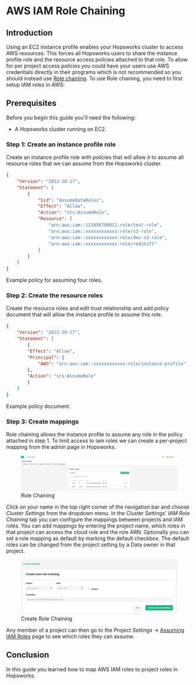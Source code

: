# AWS IAM Role Chaining

## Introduction

Using an EC2 instance profile enables your Hopsworks cluster to access AWS resources. 
This forces all Hopsworks users to share the instance profile role and the resource access policies attached to 
that role. To allow for per project access policies you could have your users use AWS credentials directly in 
their programs which is not recommended so you should instead use [Role chaining](https://docs.aws.amazon.com/IAM/latest/UserGuide/id_roles_terms-and-concepts.html#iam-term-role-chaining).
To use Role chaining, you need to first setup IAM roles in AWS:

## Prerequisites
Before you begin this guide you'll need the following:

- A Hopsworks cluster running on EC2.

### Step 1: Create an instance profile role
Create an instance profile role with policies that will allow it to assume all resource roles that we can assume from the Hopsworks cluster.

```json
{
    "Version": "2012-10-17",
    "Statement": [
        {
            "Sid": "AssumeDataRoles",
            "Effect": "Allow",
            "Action": "sts:AssumeRole",
            "Resource": [
                "arn:aws:iam::123456789011:role/test-role",
                "arn:aws:iam::xxxxxxxxxxxx:role/s3-role",
                "arn:aws:iam::xxxxxxxxxxxx:role/dev-s3-role",
                "arn:aws:iam::xxxxxxxxxxxx:role/redshift"
            ]
        }
    ]
}
```
<figcaption>Example policy for assuming four roles.</figcaption>

### Step 2: Create the resource roles
Create the resource roles and edit trust relationship and add policy document that will allow the instance profile to assume this role.

```json
{
    "Version": "2012-10-17",
    "Statement": [
        {
        "Effect": "Allow",
        "Principal": {
            "AWS": "arn:aws:iam::xxxxxxxxxxxx:role/instance-profile"
        },
        "Action": "sts:AssumeRole"
        }
    ]
}
```
<figcaption>Example policy document.</figcaption>

### Step 3: Create mappings
Role chaining allows the instance profile to assume any role in the policy attached in step 1. To limit access to 
iam roles we can create a per-project mapping from the admin page in Hopsworks.

<figure>
  <a href="../../assets/images/admin/iam-role/cluster-settings.png">
    <img src="../../assets/images/admin/iam-role/cluster-settings.png" alt="Role Chaining"/>
  </a>
  <figcaption>Role Chaining</figcaption>
</figure>

Click on your name in the top right corner of the navigation bar and choose _Cluster Settings_ from the dropdown menu.
In the Cluster Settings' _IAM Role Chaining_ tab you can configure the mappings between projects and IAM roles.
You can add mappings by entering the project name, which roles in that project can access the cloud role and the 
role ARN. 
Optionally you can set a role mapping as default by marking the default checkbox. The default roles can be changed from 
the project setting by a Data owner in that project.

<figure>
  <a href="../../assets/images/admin/iam-role/new-role-chaining.png">
    <img src="../../assets/images/admin/iam-role/new-role-chaining.png" alt="Create Role Chaining"/>
  </a>
  <figcaption>Create Role Chaining</figcaption>
</figure>

Any member of a project can then go to the _Project Settings_ -> 
[Assuming IAM Roles](../../user_guides/projects/iam_role/iam_role_chaining) page to see which roles they can assume.

## Conclusion
In this guide you learned how to map AWS IAM roles to project roles in Hopsworks.
